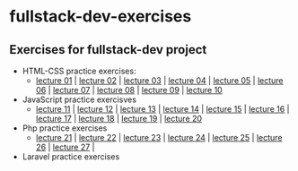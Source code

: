 # fullstack-dev-exercises

## Exercises for fullstack-dev project
- HTML-CSS practice exercises:
    - <a href="https://github.com/coachjanus/fullstack-dev-exercises/tree/main/lecture-01">lecture 01</a> | <a href="https://github.com/coachjanus/fullstack-dev-exercises/tree/main/lecture-02">lecture 02</a> | <a href="https://github.com/coachjanus/fullstack-dev-exercises/tree/main/lecture-03">lecture 03</a> | <a href="https://github.com/coachjanus/fullstack-dev-exercises/tree/main/lecture-04">lecture 04</a> | <a href="https://github.com/coachjanus/fullstack-dev-exercises/tree/main/lecture-05">lecture 05</a> | <a href="https://github.com/coachjanus/fullstack-dev-exercises/tree/main/lecture-06">lecture 06</a> | <a href="https://github.com/coachjanus/fullstack-dev-exercises/tree/main/lecture-07">lecture 07</a> | <a href="https://github.com/coachjanus/fullstack-dev-exercises/tree/main/lecture-08">lecture 08</a> | <a href="https://github.com/coachjanus/fullstack-dev-exercises/tree/main/lecture-09">lecture 09</a> | <a href="https://github.com/coachjanus/fullstack-dev-exercises/tree/main/lecture-10">lecture 10</a>
- JavaScript practice exercisves
    - <a href="https://github.com/coachjanus/fullstack-dev-exercises/tree/main/lecture-11">lecture 11</a> | <a href="https://github.com/coachjanus/fullstack-dev-exercises/tree/main/lecture-12">lecture 12</a> | <a href="https://github.com/coachjanus/fullstack-dev-exercises/tree/main/lecture-13">lecture 13</a> | <a href="https://github.com/coachjanus/fullstack-dev-exercises/tree/main/lecture-14">lecture 14</a> | <a href="https://github.com/coachjanus/fullstack-dev-exercises/tree/main/lecture-15">lecture 15</a> | <a href="https://github.com/coachjanus/fullstack-dev-exercises/tree/main/lecture-16">lecture 16</a> | <a href="https://github.com/coachjanus/fullstack-dev-exercises/tree/main/lecture-17">lecture 17</a> | <a href="https://github.com/coachjanus/fullstack-dev-exercises/tree/main/lecture-18">lecture 18</a> | <a href="https://github.com/coachjanus/fullstack-dev-exercises/tree/main/lecture-19">lecture 19</a> | <a href="https://github.com/coachjanus/fullstack-dev-exercises/tree/main/lecture-20">lecture 20</a>
- Php practice exercises
  - <a href="https://github.com/coachjanus/fullstack-dev-exercises/tree/main/lecture-21">lecture 21</a> | <a href="https://github.com/coachjanus/fullstack-dev-exercises/tree/main/lecture-22">lecture 22</a> | <a href="https://github.com/coachjanus/fullstack-dev-exercises/tree/main/lecture-23">lecture 23</a> | <a href="https://github.com/coachjanus/fullstack-dev-exercises/tree/main/lecture-24">lecture 24</a> | <a href="https://github.com/coachjanus/fullstack-dev-exercises/tree/main/lecture-25">lecture 25</a> | <a href="https://github.com/coachjanus/fullstack-dev-exercises/tree/main/lecture-26">lecture 26</a> | <a href="https://github.com/coachjanus/fullstack-dev-exercises/tree/main/lecture-27">lecture 27</a> |
- Laravel practice exercises
